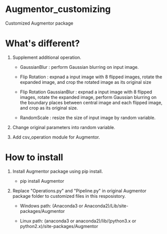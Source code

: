 # Augmentor_customizing
Customized Augmentor package

# What's different?
1. Supplement additional operation.
   - GaussianBlur : perform Gaussian blurring on input image.
   
   - Flip Rotation : expnad a input image with 8 flipped images, rotate the expanded image, and crop the rotated image as its original size
   
   - Flip Rotation GaussianBlur : expnad a input image with 8 flipped images, rotate the expanded image, perform Gaussian blurring on the boundary places between central image and each flipped image, and crop as its original size.
   
   - RandomScale : resize the size of input image by random variable.
   
2. Change original parameters into random variable.

3. Add csv_operation module for Augmentor.

# How to install

1. Install Augmentor package using pip install. 
   - pip install Augmentor

2. Replace "Operations.py" and "Pipeline.py" in original Augmentor package folder to customized files in this resposistory.
   - Windows path: (Anaconda3 or Anaconda2)/Lib/site-packages/Augmentor
   
   - Linux path: (anaconda3 or anaconda2)/lib/(python3.x or python2.x)/site-packages/Augmentor


